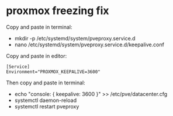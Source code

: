 # proxmox freezing fix

Copy and paste in terminal:
- mkdir -p /etc/systemd/system/pveproxy.service.d
- nano /etc/systemd/system/pveproxy.service.d/keepalive.conf

Copy and paste in editor:

```
[Service]
Environment="PROXMOX_KEEPALIVE=3600"
```

Then copy and paste in terminal:
- echo "console: { keepalive: 3600 }" >> /etc/pve/datacenter.cfg
- systemctl daemon-reload
- systemctl restart pveproxy
